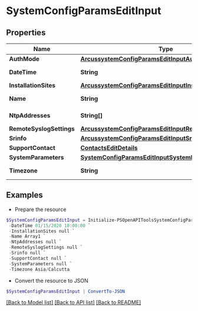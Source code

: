 # SystemConfigParamsEditInput
## Properties

Name | Type | Description | Notes
------------ | ------------- | ------------- | -------------
**AuthMode** | [**ArcussystemConfigParamsEditInputAuthMode**](ArcussystemConfigParamsEditInputAuthMode.md) |  | [optional] 
**DateTime** | **String** | system date time | [optional] 
**InstallationSites** | [**ArcussystemConfigParamsEditInputInstallationSites**](ArcussystemConfigParamsEditInputInstallationSites.md) |  | [optional] 
**Name** | **String** | system name | [optional] 
**NtpAddresses** | **String[]** | system ntp addresses | [optional] 
**RemoteSyslogSettings** | [**ArcussystemConfigParamsEditInputRemoteSyslogSettings**](ArcussystemConfigParamsEditInputRemoteSyslogSettings.md) |  | [optional] 
**Srinfo** | [**ArcussystemConfigParamsEditInputSrinfo**](ArcussystemConfigParamsEditInputSrinfo.md) |  | [optional] 
**SupportContact** | [**ContactsEditDetails**](ContactsEditDetails.md) |  | [optional] 
**SystemParameters** | [**SystemConfigParamsEditInputSystemParameters**](SystemConfigParamsEditInputSystemParameters.md) |  | [optional] 
**Timezone** | **String** | system time zone | [optional] 

## Examples

- Prepare the resource
```powershell
$SystemConfigParamsEditInput = Initialize-PSOpenAPIToolsSystemConfigParamsEditInput  -AuthMode null `
 -DateTime 01/15/2020 10:00:00 `
 -InstallationSites null `
 -Name Array1 `
 -NtpAddresses null `
 -RemoteSyslogSettings null `
 -Srinfo null `
 -SupportContact null `
 -SystemParameters null `
 -Timezone Asia/Calcutta
```

- Convert the resource to JSON
```powershell
$SystemConfigParamsEditInput | ConvertTo-JSON
```

[[Back to Model list]](../README.md#documentation-for-models) [[Back to API list]](../README.md#documentation-for-api-endpoints) [[Back to README]](../README.md)

